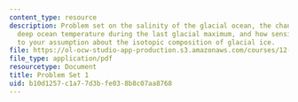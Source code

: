 ```yaml
---
content_type: resource
description: Problem set on the salinity of the glacial ocean, the change in mean
  deep ocean temperature during the last glacial maximum, and how sensitive it is
  to your assumption about the isotopic composition of glacial ice.
file: https://ol-ocw-studio-app-production.s3.amazonaws.com/courses/12-740-paleoceanography-spring-2008/b10d1257c1a77d3bfe038b8c07aa8768_paleo_problem1.pdf
file_type: application/pdf
resourcetype: Document
title: Problem Set 1
uid: b10d1257-c1a7-7d3b-fe03-8b8c07aa8768
---
```

